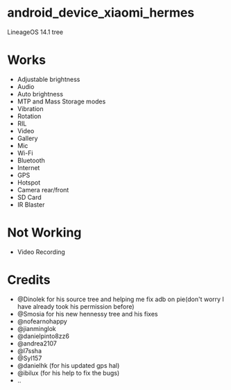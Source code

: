 # android_device_xiaomi_hermes
LineageOS 14.1 tree

# Works

* Adjustable brightness
* Audio
* Auto brightness
* MTP and Mass Storage modes
* Vibration
* Rotation
* RIL
* Video
* Gallery
* Mic
* Wi-Fi
* Bluetooth
* Internet
* GPS
* Hotspot
* Camera rear/front
* SD Card
* IR Blaster

# Not Working

* Video Recording

# Credits

* @Dinolek for his source tree and helping me fix adb on pie(don't worry I have already took his permission before)
* @Smosia for his new hennessy tree and his fixes
* @nofearnohappy
* @jianminglok
* @danielpinto8zz6
* @andrea2107
* @l7ssha
* @Syl157
* @danielhk (for his updated gps hal)
* @ibilux (for his help to fix the bugs)
* ..